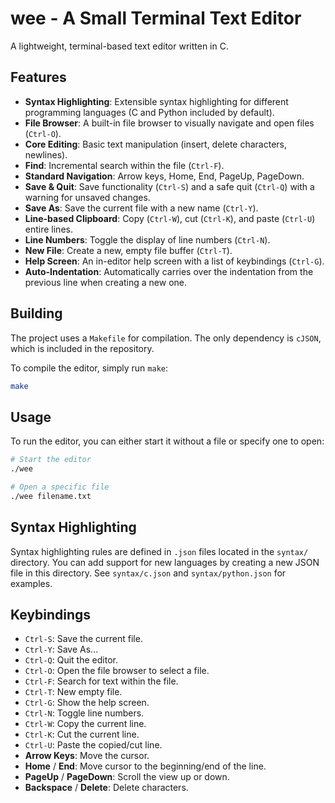 # wee - A Small Terminal Text Editor

A lightweight, terminal-based text editor written in C.

## Features

- **Syntax Highlighting**: Extensible syntax highlighting for different programming languages (C and Python included by default).
- **File Browser**: A built-in file browser to visually navigate and open files (`Ctrl-O`).
- **Core Editing**: Basic text manipulation (insert, delete characters, newlines).
- **Find**: Incremental search within the file (`Ctrl-F`).
- **Standard Navigation**: Arrow keys, Home, End, PageUp, PageDown.
- **Save & Quit**: Save functionality (`Ctrl-S`) and a safe quit (`Ctrl-Q`) with a warning for unsaved changes.
- **Save As**: Save the current file with a new name (`Ctrl-Y`).
- **Line-based Clipboard**: Copy (`Ctrl-W`), cut (`Ctrl-K`), and paste (`Ctrl-U`) entire lines.
- **Line Numbers**: Toggle the display of line numbers (`Ctrl-N`).
- **New File**: Create a new, empty file buffer (`Ctrl-T`).
- **Help Screen**: An in-editor help screen with a list of keybindings (`Ctrl-G`).
- **Auto-Indentation**: Automatically carries over the indentation from the previous line when creating a new one.

## Building

The project uses a `Makefile` for compilation. The only dependency is `cJSON`, which is included in the repository.

To compile the editor, simply run `make`:

```bash
make
```

## Usage

To run the editor, you can either start it without a file or specify one to open:

```bash
# Start the editor
./wee

# Open a specific file
./wee filename.txt
```

## Syntax Highlighting

Syntax highlighting rules are defined in `.json` files located in the `syntax/` directory. You can add support for new languages by creating a new JSON file in this directory. See `syntax/c.json` and `syntax/python.json` for examples.

## Keybindings

- `Ctrl-S`: Save the current file.
- `Ctrl-Y`: Save As...
- `Ctrl-Q`: Quit the editor.
- `Ctrl-O`: Open the file browser to select a file.
- `Ctrl-F`: Search for text within the file.
- `Ctrl-T`: New empty file.
- `Ctrl-G`: Show the help screen.
- `Ctrl-N`: Toggle line numbers.
- `Ctrl-W`: Copy the current line.
- `Ctrl-K`: Cut the current line.
- `Ctrl-U`: Paste the copied/cut line.
- **Arrow Keys**: Move the cursor.
- **Home** / **End**: Move cursor to the beginning/end of the line.
- **PageUp** / **PageDown**: Scroll the view up or down.
- **Backspace** / **Delete**: Delete characters.